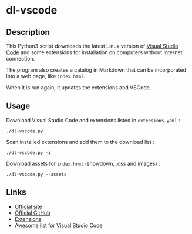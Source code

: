 # dl-vscode

## Description

This Python3 script downloads the latest Linux version of [Visual Studio Code](http://code.visualstudio.com) and some extensions for installation on computers without Internet connection.

The program also creates a catalog in Markdown that can be incorporated into a web page, like `index.html`.

When it is run again, it updates the extensions and VSCode.

## Usage

Download Visual Studio Code and extensions listed in `extensions.yaml` :
````
./dl-vscode.py
````

Scan installed extensions and add them to the download list :
````
./dl-vscode.py -i
````

Download assets for `index.hrml` (showdown, .css and images) :
````
./dl-vscode.py --assets
````

## Links

* [Official site](https://code.visualstudio.com/)
* [Official GitHub](https://github.com/microsoft/vscode)
* [Extensions](https://marketplace.visualstudio.com/vscode)
* [Awesome list for Visual Studio Code](https://github.com/viatsko/awesome-vscode)
